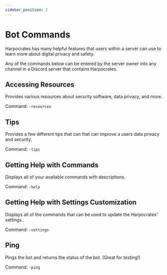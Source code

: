 ```yaml
---
sidebar_position: 2
---
```


# Bot Commands

Harpocrates has many helpful features that users within a server can use to learn more about digital privacy and safety.

Any of the commands below can be entered by the server owner into any channel in a Discord server that contains Harpocrates.

## Accessing Resources

Provides various resources about security software, data privacy, and more.

Command: `-resources`

## Tips

Provides a few different tips that can that can improve a users data privacy and security.

Command: `-tips`

## Getting Help with Commands

Displays all of your available commands with descriptions.

Command: `-help`

## Getting Help with Settings Customization

Displays all of the commands that can be used to update the Harpocrates' settings.

Command: `-settings`

## Ping

Pings the bot and returns the status of the bot. (Great for testing!)

Command: `-ping`
